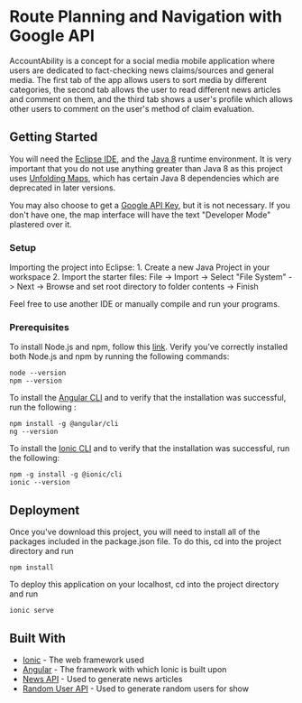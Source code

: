 # Route Planning and Navigation with Google API

AccountAbility is a concept for a social media mobile application where users are dedicated to fact-checking news claims/sources and general media. The first tab of the app allows users to sort media by different categories, the second tab allows the user to read different news articles and comment on them, and the third tab shows a user's profile which allows other users to comment on the user's method of claim evaluation.

## Getting Started

You will need the [Eclipse IDE](https://www.eclipse.org/), and the [Java 8](https://www.oracle.com/java/technologies/javase-jre8-downloads.html) runtime environment. It is very important that you do not use anything greater than Java 8 as this project uses [Unfolding Maps](http://unfoldingmaps.org/), which has certain Java 8 dependencies which are deprecated in later versions.

You may also choose to get a [Google API Key](https://developers.google.com/maps/documentation/javascript/get-api-key), but it is not necessary. If you don't have one, the map interface will have the text "Developer Mode" plastered over it. 

### Setup

Importing the project into Eclipse: 
	1. Create a new Java Project in your workspace
	2. Import the starter files:
	  File -> Import -> Select "File System" -> Next -> Browse and set 
	  root directory to folder contents -> Finish

Feel free to use another IDE or manually compile and run your programs.

### Prerequisites

To install Node.js and npm, follow this [link](https://www.npmjs.com/get-npm). Verify you've correctly installed both Node.js and npm by running the following commands:

```
node --version
npm --version
```

To install the [Angular CLI](https://angular.io/guide/setup-local) and to verify that the installation was successful, run the following :

```
npm install -g @angular/cli
ng --version
```

To install the [Ionic CLI](https://ionicframework.com/docs/intro/cli) and to verify that the installation was successful, run the following:

```
npm -g install -g @ionic/cli
ionic --version
```

## Deployment

Once you've download this project, you will need to install all of the packages included in the package.json file. To do this, cd into the project directory and run 

```
npm install
```

To deploy this application on your localhost, cd into the project directory and run

```
ionic serve
```

## Built With

* [Ionic](https://ionicframework.com/docs) - The web framework used
* [Angular](https://angular.io/docs) - The framework with which Ionic is built upon
* [News API](https://newsapi.org/docs) - Used to generate news articles
* [Random User API](https://randomuser.me) - Used to generate random users for show


